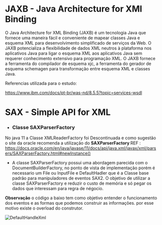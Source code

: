 # JAXB - Java Architecture for XMl Binding

O Java Architecture for XML Binding (JAXB) é um tecnologia Java que fornece uma maneira fácil e conveniente de mapear classes Java e esquema XML para desenvolvimento simplificado de serviços da Web. O JAXB potencializa a flexibilidade de dados XML neutros à plataforma nos aplicativos Java para ligar o esquema XML aos aplicativos Java sem requerer conhecimento extensivo para programação XML. O JAXB fornece a ferramenta do compilador de esquema xjc, a ferramenta do gerador de esquema schemagen para transformação entre esquema XML e classes Java.


Referencias utilizada para o estudo:

https://www.ibm.com/docs/pt-br/was-nd/8.5.5?topic=services-wsdl

#  SAX - Simple API for XML
- ### Classe SAXParserFactory 
No java 11 a Classe XMLReaderFactory foi Descontinuada e como sugestão o site da oracle recomenda a utilização do  <b>SAXParserFactory </b>
REF : https://docs.oracle.com/en/java/javase/11/docs/api/java.xml/javax/xml/parsers/SAXParserFactory.html#newInstance()

- A classe SAXParserFactory  possui uma abordagem parecida com o DocumentBuilderFactory, no ponto de vista de implementação porém é necessario um File ou InputFile e DefaultHadler que é a Classe base padrão para manipuladores de eventos SAX2.    O objetivo de utilizar a classe SAXParserFactory  e reduzir o custo de memória e só pegar os dados que interessam para regra de négocio.

<b>Observação</b> o código a baixo tem como objetivo entender o funcionamento dos eventos e as formas que podemos construir as informações. por esse motivo existe o overload do construtor.

![DefaultHandleXml](https://user-images.githubusercontent.com/65586669/120912674-85950880-c667-11eb-9e49-a1f4195f86ac.jpg)

